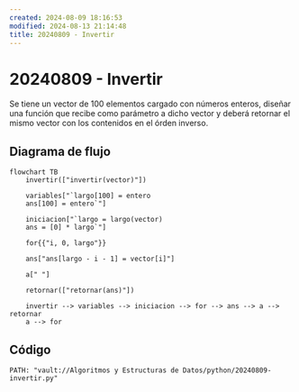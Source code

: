 ```yaml
---
created: 2024-08-09 18:16:53
modified: 2024-08-13 21:14:48
title: 20240809 - Invertir
---
```


# 20240809 - Invertir

Se tiene un vector de 100 elementos cargado con números enteros, diseñar una función que recibe como parámetro a dicho vector y deberá retornar el mismo vector con los contenidos en el órden inverso.

## Diagrama de flujo

```mermaid
flowchart TB
	invertir(["invertir(vector)"])
    
	variables["`largo[100] = entero
	ans[100] = entero`"]
	
	iniciacion["`largo = largo(vector)
	ans = [0] * largo`"]
	
	for{{"i, 0, largo"}}
	
	ans["ans[largo - i - 1] = vector[i]"]
	
	a[" "]
    
    retornar(["retornar(ans)"])
    
	invertir --> variables --> iniciacion --> for --> ans --> a --> retornar
	a --> for
```

## Código

```embed-python
PATH: "vault://Algoritmos y Estructuras de Datos/python/20240809-invertir.py"
```
